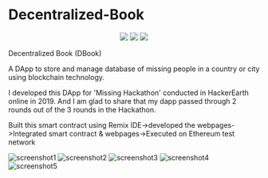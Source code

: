 # Decentralized-Book

<p align="center">
  <img src="https://img.shields.io/github/stars/reshmaharidhas/Decentralized-Book?style=social">
  <img src="https://img.shields.io/tokei/lines/github/reshmaharidhas/Decentralized-Book">
  <img src="https://api.visitorbadge.io/api/visitors?path=https%3A%2F%2Fgithub.com%2Freshmaharidhas%2FDecentralized-Book&label=Visitors&labelColor=%23000000&countColor=%2300ff00&style=plastic" />
 </p>
 
 Decentralized Book (DBook)

A DApp to store and manage database of missing people in a country or city using blockchain technology.

I developed this DApp for 'Missing Hackathon' conducted in HackerEarth online in 2019. And I am glad to share that my dapp passed through 2 rounds out of the 3 rounds in the Hackathon.

Built this smart contract using Remix IDE->developed the webpages->Integrated smart contract & webpages->Executed on Ethereum test network

![screenshot1](https://user-images.githubusercontent.com/37250413/101239945-be344380-3711-11eb-96c2-8e8b56fe9d00.jpg)
![screenshot2](https://user-images.githubusercontent.com/37250413/101239947-bffe0700-3711-11eb-9329-9abd933aaddf.jpg)
![screenshot3](https://user-images.githubusercontent.com/37250413/101240000-3f8bd600-3712-11eb-9dd9-05be87e63980.jpg)
![screenshot4](https://user-images.githubusercontent.com/37250413/101240001-41559980-3712-11eb-83dd-6464f08980d2.jpg)
![screenshot5](https://user-images.githubusercontent.com/37250413/101240002-4286c680-3712-11eb-9033-8958e438900f.jpg)
